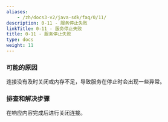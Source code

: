 ```yaml
---
aliases:
    - /zh/docs3-v2/java-sdk/faq/0/11/
description: 0-11 - 服务停止失败
linkTitle: 0-11 - 服务停止失败
title: 0-11 - 服务停止失败
type: docs
weight: 11
---
```




### 可能的原因

连接没有及时关闭或内存不足，导致服务在停止时会出现一些异常。

### 排查和解决步骤

在响应内容完成后进行关闭连接。